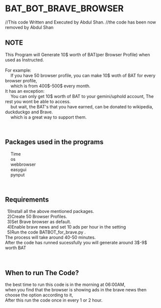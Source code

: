 # BAT_BOT_BRAVE_BROWSER

//This code Written and Executed by Abdul Shan.
//the code has been now removed by Abdul Shan

<h2>
  NOTE</h2>
  <p>This Program will Generate 10$ worth of BAT(per Browser Profile) when used as Instructed.<br><br>
  For example: <br>
  &ensp;&ensp; If you have 50 browser profile, you can make 10$ woth of BAT for every browser profile,<br>
  &ensp;&ensp;  which is from
  400$-500$ every month.<br>
  It has an exception: <br>
  &ensp;&ensp; You can only get 10$ worth of BAT to your gemini/uphold account, The rest you wont be able to access.<br>
  &ensp;&ensp; but wait, the BAT's that you have earned, can be donated to wikipedia, duckduckgo and Brave.<br>
  &ensp;&ensp; which is a great way to support them.</p><br>

<h2>
Packages used in the programs</h2>
  <p>&ensp;&ensp; Time<br>
  &ensp;&ensp; os<br>
  &ensp;&ensp; webbrowser<br>
  &ensp;&ensp; easygui<br>
  &ensp;&ensp; pynput</p><br>


<h2>
  Requirements</h2>
<p>&ensp;1)Install all the above mentioned packages.<br>
&ensp;2)Create 50 Browser Profiles.<br>
&ensp;3)Set Brave browser as default.<br>
&ensp;4)Enable brave news and set 10 ads per hour in the setting<br>
&ensp;5)Run the code BATBOT_for_brave.py .<br>
The process will take around 40-50 minutes.<br>After the code has runned sucessfully you will generate around 3$-9$ worth BAT</p><br>

<h2>When to run The Code?</h2>
  <p>
  the best time to run this code is in the morning at 06:00AM, 
  <br>when you find that the browser is showing ads in the brave news then choose the option according to it,<br>
  After this run the code once in every 1 or 2 hour.
    </p>

